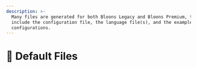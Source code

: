 ```yaml
---
description: >-
  Many files are generated for both Bloons Legacy and Bloons Premium, this will
  include the configuration file, the language file(s), and the example balloon
  configurations.
---
```


# 📁 Default Files


